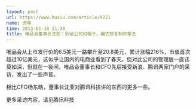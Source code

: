 ```yaml
---
layout: post
url: https://www.huxiu.com/article/9221
name: 虎嗅
time: 2013-01-18 11:38
title: 唯品会董事长沈亚：别给公司扣帽子，模式想复制你拿去
---
```

唯品会从上市发行价的6.5美元一路攀升至20.8美元，累计涨幅216%，市值首次超过10亿美元，这似乎让国内的电商业看到了春天。但对此公司的管理层一直讳莫如深，但就在一夜间，唯品会董事长和CFO先后接受新浪、腾讯两家门户的采访，发出了一些声音。

相比CFO杨东皓，董事长沈亚对腾讯科技讲的东西的更多一些。

更多采访内容，请见腾讯科技

